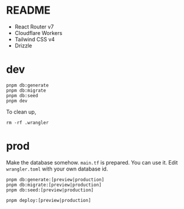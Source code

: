 # README
* React Router v7
* Cloudflare Workers
* Tailwind CSS v4
* Drizzle

# dev
```
pnpm db:generate
pnpm db:migrate
pnpm db:seed
pnpm dev
```
To clean up,
```
rm -rf .wrangler
```

# prod
Make the database somehow. `main.tf` is prepared. You can use it.
Edit `wrangler.toml` with your own database id.

```
pnpm db:generate:[preview|production]
pnpm db:migrate:[preview|production]
pnpm db:seed:[preview|production]
```
```
pnpm deploy:[preview|production]
```
